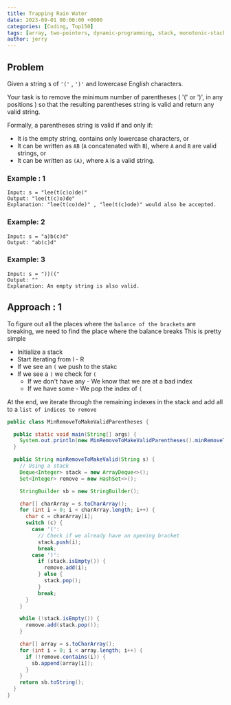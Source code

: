 ```yaml
---
title: Trapping Rain Water
date: 2023-09-01 00:00:00 +0000
categories: [Coding, Top150]
tags: [array, two-pointers, dynamic-programming, stack, monotonic-stack]
author: jerry
---
```


## Problem
Given a string s of `'('` , `')'` and lowercase English characters.

Your task is to remove the minimum number of parentheses ( '(' or ')', in any positions ) so that the resulting parentheses string is valid and return any valid string.

Formally, a parentheses string is valid if and only if:

- It is the empty string, contains only lowercase characters, or
- It can be written as `AB` (`A` concatenated with `B`), where `A` and `B` are valid strings, or
- It can be written as `(A)`, where `A` is a valid string.

### Example : 1
```textmate
Input: s = "lee(t(c)o)de)"
Output: "lee(t(c)o)de"
Explanation: "lee(t(co)de)" , "lee(t(c)ode)" would also be accepted.
```

### Example: 2
```textmate
Input: s = "a)b(c)d"
Output: "ab(c)d"
```

### Example: 3
```textmate
Input: s = "))(("
Output: ""
Explanation: An empty string is also valid.
```

## Approach : 1 

To figure out all the places where the `balance of the brackets` are breaking, we need to find the place where the balance breaks
This is pretty simple 
- Initialize a stack
- Start iterating from l - R
- If we see an `(` we push to the stakc
- If we see a `)` we check for `(` 
  - If we don't have any - We know that we are at a bad index
  - If we have some - We pop the index of `(`

At the end, we iterate through the remaining indexes in the stack and add all to a `list of indices to remove`

```java
public class MinRemoveToMakeValidParentheses {

  public static void main(String[] args) {
    System.out.println(new MinRemoveToMakeValidParentheses().minRemoveToMakeValid("lee(t(c)o)de)"));
  }

  public String minRemoveToMakeValid(String s) {
    // Using a stack
    Deque<Integer> stack = new ArrayDeque<>();
    Set<Integer> remove = new HashSet<>();

    StringBuilder sb = new StringBuilder();

    char[] charArray = s.toCharArray();
    for (int i = 0; i < charArray.length; i++) {
      char c = charArray[i];
      switch (c) {
        case '(':
          // Check if we already have an opening bracket
          stack.push(i);
          break;
        case ')':
          if (stack.isEmpty()) {
            remove.add(i);
          } else {
            stack.pop();
          }
          break;
      }
    }

    while (!stack.isEmpty()) {
      remove.add(stack.pop());
    }

    char[] array = s.toCharArray();
    for (int i = 0; i < array.length; i++) {
      if (!remove.contains(i)) {
        sb.append(array[i]);
      }
    }
    return sb.toString();
  }
}
```
